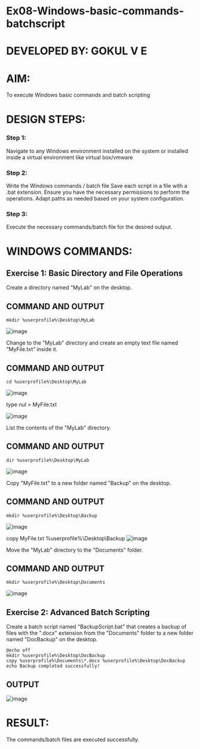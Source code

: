 # Ex08-Windows-basic-commands-batchscript

# DEVELOPED BY: GOKUL V E

# AIM:
To execute Windows basic commands and batch scripting

# DESIGN STEPS:

### Step 1:

Navigate to any Windows environment installed on the system or installed inside a virtual environment like virtual box/vmware 

### Step 2:

Write the Windows commands / batch file
Save each script in a file with a .bat extension.
Ensure you have the necessary permissions to perform the operations.
Adapt paths as needed based on your system configuration.
### Step 3:

Execute the necessary commands/batch file for the desired output. 




# WINDOWS COMMANDS:
## Exercise 1: Basic Directory and File Operations
Create a directory named "MyLab" on the desktop.

## COMMAND AND OUTPUT
```
mkdir %userprofile%\Desktop\MyLab
```
![image](https://github.com/user-attachments/assets/46879a6b-01ab-4c9e-84f4-de16bda9746b)


Change to the "MyLab" directory and create an empty text file named "MyFile.txt" inside it.

## COMMAND AND OUTPUT
```
cd %userprofile%\Desktop\MyLab
```
![image](https://github.com/user-attachments/assets/9f3f1ed4-b355-4b08-b471-ab6a6f81efb6)

type nul > MyFile.txt

![image](https://github.com/user-attachments/assets/7a1b0924-fab3-4488-a155-3b29007e4dc7)


List the contents of the "MyLab" directory.

## COMMAND AND OUTPUT
```
dir %userprofile%\Desktop\MyLab
```
![image](https://github.com/user-attachments/assets/e2a98080-3a42-4dde-b33e-a30c09f16e3b)


Copy "MyFile.txt" to a new folder named "Backup" on the desktop.

## COMMAND AND OUTPUT
```
mkdir %userprofile%\Desktop\Backup
```
![image](https://github.com/user-attachments/assets/df73be65-6a8c-40e3-9e98-39066c379c93)

copy MyFile.txt %userprofile%\Desktop\Backup
![image](https://github.com/user-attachments/assets/b3b61c51-8a9c-4b66-b668-be67c998813d)


Move the "MyLab" directory to the "Documents" folder.

## COMMAND AND OUTPUT
```
mkdir %userprofile%\Desktop\Documents
```
![image](https://github.com/user-attachments/assets/ff8d7ba9-20c7-4d71-a6bf-ba820c40c22b)

## Exercise 2: Advanced Batch Scripting
Create a batch script named "BackupScript.bat" that creates a backup of files with the ".docx" extension from the "Documents" folder to a new folder named "DocBackup" on the desktop.
```
@echo off
mkdir %userprofile%\Desktop\DocBackup
copy %userprofile%\Documents\*.docx %userprofile%\Desktop\DocBackup
echo Backup completed successfully!
```

## OUTPUT
![image](https://github.com/user-attachments/assets/063d581e-0fbe-491a-8a98-f7246c5d044c)



# RESULT:
The commands/batch files are executed successfully.
